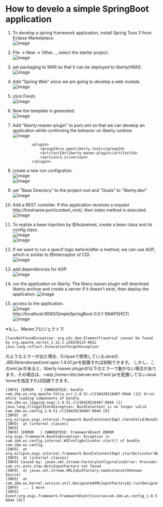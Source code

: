 # How to develo a simple SpringBoot application


1. To develop a spring framework application, install Spring Toos 3 from Eclipse Marketplace.  
![image](https://user-images.githubusercontent.com/22098113/115875456-319bdf00-a480-11eb-8e69-2e72e58e2e5d.png)

2. File -> New -> Other..., select the starter project.  
![image](https://user-images.githubusercontent.com/22098113/115857127-48363c00-a468-11eb-8f84-844ebf515770.png)  

3. set packaging to WAR so that it can be deployed to liberty/tWAS.  
![image](https://user-images.githubusercontent.com/22098113/115857085-39e82000-a468-11eb-8dc6-6f84d2f49322.png)  

4. Add "Spring Web" since we are going to develop a web module.  
![image](https://user-images.githubusercontent.com/22098113/115857209-5dab6600-a468-11eb-98e3-e76dde90e3c9.png)   

5. click Finish.  
![image](https://user-images.githubusercontent.com/22098113/115857237-669c3780-a468-11eb-99ea-c30057ec69e2.png)   

6. Now the template is generated.  
![image](https://user-images.githubusercontent.com/22098113/115857416-a2cf9800-a468-11eb-8f21-6c6a5224f917.png)  

7. Add "liberty-maven-plugin" to pom.xml so that we can develop an application while confirming the behavior on liberty runtime.  
![image](https://user-images.githubusercontent.com/22098113/115857619-db6f7180-a468-11eb-895f-0c51b34c31ff.png)  

```
			<plugin>
        		<groupId>io.openliberty.tools</groupId>
        		<artifactId>liberty-maven-plugin</artifactId>
        		<version>3.1</version>
    		</plugin>
```

8. create a new run configration.  
![image](https://user-images.githubusercontent.com/22098113/115857679-ed511480-a468-11eb-8b0d-d41dc058fe48.png)  
![image](https://user-images.githubusercontent.com/22098113/115857760-0e196a00-a469-11eb-9898-96ca75725230.png)  

9. set "Base Directory" to the project root and "Goals" to "liberty:dev"
![image](https://user-images.githubusercontent.com/22098113/115857945-520c6f00-a469-11eb-90a9-4063366814b3.png)  

10. Add a REST contoller.  If this application receives a request http://hostname:port/context_root/, then index method is executed.  
![image](https://user-images.githubusercontent.com/22098113/115876857-c81cd000-a481-11eb-81e7-946c39cdef90.png)  

11. To realize a bean injection by @Autowired, create a bean class and its config class.  
![image](https://user-images.githubusercontent.com/22098113/115877264-32ce0b80-a482-11eb-8183-5f70d3c07bab.png)  
![image](https://user-images.githubusercontent.com/22098113/115877336-49746280-a482-11eb-873a-49eaeaa8faa4.png)  

12. If we want to run a specif logic before/after a method, we can use AOP, which is similar to @Interceptor of CDI.  
![image](https://user-images.githubusercontent.com/22098113/115877755-c30c5080-a482-11eb-9cd2-b9ed7893bc56.png)  

13. add dependencies for AOP.  
![image](https://user-images.githubusercontent.com/22098113/115884865-51d09b80-a48a-11eb-8bc3-cb6417aa3cb0.png)  


14. run the application on liberty. The libery maven plugin will download liberty archive and create a server if it doesn't exist, then deploy the application.
![image](https://user-images.githubusercontent.com/22098113/115877837-d91a1100-a482-11eb-9f87-c64dd4f096af.png)  

15. access to the application.  
![image](https://user-images.githubusercontent.com/22098113/115878154-2dbd8c00-a483-11eb-9054-6e501af9966c.png)  
http://localhost:9080/SimpleSpringBoot-0.0.1-SNAPSHOT/  
![image](https://user-images.githubusercontent.com/22098113/115878226-462da680-a483-11eb-9a5c-a37308ae0105.png)  

 
 ※もし、Mavenプロジェクトで
 ```
 ClassNotFoundException: org.w3c.dom.ElementTraversal cannot be found by org.apache.xerces_2.12.1.v20210115-0812
java.lang.reflect.InvocationTargetException
 ```
のようなエラーが出た場合、Eclipseで使用しているJavaのJRE/lib/endorsed/xml-apis-1.4.01.jarを配置すれば抑制できます。 しかし、このxml jarがあると、liberty maven pluginが以下のエラーで動かない場合があります。その場合は、<wlp_home>/etc/server.envでxml jarを配置してないJava homeを指定すれば回避できます。  

```
[INFO] [ERROR   ] CWWKE0701E: bundle com.ibm.ws.org.apache.felix.scr:1.0.51.cl210420210407-0944 (12) Error while loading components of bundle com.ibm.ws.logging.osgi:1.0.51.cl210420210407-0944 (1) java.lang.IllegalStateException: BundleContext is no longer valid com.ibm.ws.config_1.0.51.cl210420210407-0944 [9]
[INFO] 	at org.eclipse.osgi.internal.framework.BundleContextImpl.checkValid(BundleContextImpl.java:1027)
[INFO] 	at [internal classes]
[INFO]   
[INFO] [ERROR   ] CWWKE0701E: FrameworkEvent ERROR org.osgi.framework.BundleException: Exception in com.ibm.ws.config.internal.WSConfigActivator.start() of bundle com.ibm.ws.config.
[INFO] 	at org.eclipse.osgi.internal.framework.BundleContextImpl.startActivator(BundleContextImpl.java:835)
[INFO] 	at [internal classes]
[INFO] Caused by: javax.xml.stream.FactoryConfigurationError: Provider com.ctc.wstx.stax.WstxInputFactory not found
[INFO] 	at javax.xml.stream.XMLInputFactory.newInstance(Unknown Source)
[INFO] 	at com.ibm.ws.kernel.service.util.DesignatedXMLInputFactory$1.run(DesignatedXMLInputFactory.java:35)
[INFO] 	... 1 more
[INFO]  Event:org.osgi.framework.FrameworkEvent[source=com.ibm.ws.config_1.0.51.cl210420210407-0944 [9]] 
```




